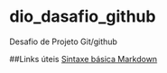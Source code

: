 # dio_dasafio_github
Desafio de Projeto Git/github

##Links úteis
[Sintaxe básica Markdown](https://www.markdownguide.org/)
